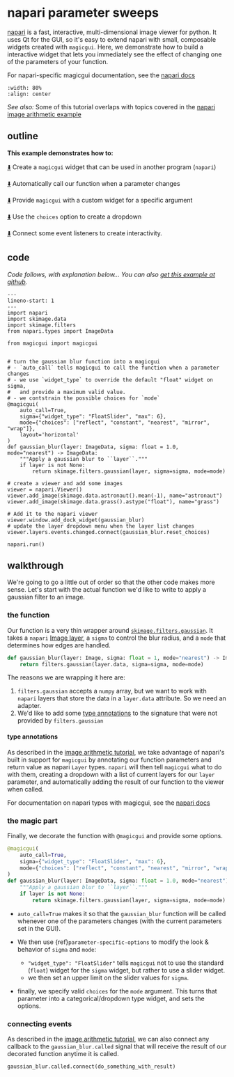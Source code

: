 # napari parameter sweeps

[napari](https://github.com/napari/napari) is a fast, interactive,
multi-dimensional image viewer for python.  It uses Qt for the GUI, so it's easy
to extend napari with small, composable widgets created with `magicgui`.  Here,
we demonstrate how to build a interactive widget that lets you immediately see
the effect of changing one of the parameters of your function.

For napari-specific magicgui documentation, see the
[napari docs](https://napari.org/guides/magicgui.html)

```{image} ../../images/param_sweep.gif
:width: 80%
:align: center
```

*See also:* Some of this tutorial overlaps with topics covered in the [napari
image arithmetic example](napari_img_math)

## outline

**This example demonstrates how to:**

[⬇️](#the-magic-part) Create a `magicgui` widget that can be used in another
program (`napari`)

[⬇️](#the-magic-part) Automatically call our function when a parameter changes

[⬇️](#custom-widgets) Provide `magicgui` with a custom widget for a specific
argument

[⬇️](#the-magic-part) Use the `choices` option to create a dropdown


[⬇️](#connecting-events) Connect some event listeners to create interactivity.

## code

*Code follows, with explanation below... You can also [get this example at
github](https://github.com/napari/magicgui/blob/main/examples/napari_param_sweep.py).*

```{code-block} python
---
lineno-start: 1
---
import napari
import skimage.data
import skimage.filters
from napari.types import ImageData

from magicgui import magicgui


# turn the gaussian blur function into a magicgui
# - `auto_call` tells magicgui to call the function when a parameter changes
# - we use `widget_type` to override the default "float" widget on sigma,
#   and provide a maximum valid value.
# - we contstrain the possible choices for `mode`
@magicgui(
    auto_call=True,
    sigma={"widget_type": "FloatSlider", "max": 6},
    mode={"choices": ["reflect", "constant", "nearest", "mirror", "wrap"]},
    layout='horizontal'
)
def gaussian_blur(layer: ImageData, sigma: float = 1.0, mode="nearest") -> ImageData:
    """Apply a gaussian blur to ``layer``."""
    if layer is not None:
        return skimage.filters.gaussian(layer, sigma=sigma, mode=mode)

# create a viewer and add some images
viewer = napari.Viewer()
viewer.add_image(skimage.data.astronaut().mean(-1), name="astronaut")
viewer.add_image(skimage.data.grass().astype("float"), name="grass")

# Add it to the napari viewer
viewer.window.add_dock_widget(gaussian_blur)
# update the layer dropdown menu when the layer list changes
viewer.layers.events.changed.connect(gaussian_blur.reset_choices)

napari.run()
```

## walkthrough

We're going to go a little out of order so that the other code makes more sense.  Let's
start with the actual function we'd like to write to apply a gaussian filter to an image.

### the function

Our function is a very thin wrapper around
[`skimage.filters.gaussian`](https://scikit-image.org/docs/dev/api/skimage.filters.html#skimage.filters.gaussian).
It takes a `napari` [Image
layer](https://napari.org/howtos/layers/image.html), a `sigma` to control
the blur radius, and a `mode` that determines how edges are handled.

```python
def gaussian_blur(layer: Image, sigma: float = 1, mode="nearest") -> Image:
    return filters.gaussian(layer.data, sigma=sigma, mode=mode)
```

The reasons we are wrapping it here are:

1. `filters.gaussian` accepts a `numpy` array, but we want to work with `napari` layers
   that store the data in a `layer.data` attribute. So we need an adapter.
2. We'd like to add some [type annotations](type-inference) to the
   signature that were not provided by `filters.gaussian`

#### type annotations

As described in the [image arithmetic tutorial](napari_img_math), we take
advantage of napari's built in support for `magicgui` by annotating our function
parameters and return value as napari `Layer` types.  `napari` will then tell
`magicgui` what to do with them, creating a dropdown with a list of current
layers for our `layer` parameter, and automatically adding the result of our
function to the viewer when called.

For documentation on napari types with magicgui, see the
[napari docs](https://napari.org/guides/magicgui.html)

### the magic part

Finally, we decorate the function with `@magicgui` and provide some options.

```python
@magicgui(
    auto_call=True,
    sigma={"widget_type": "FloatSlider", "max": 6},
    mode={"choices": ["reflect", "constant", "nearest", "mirror", "wrap"]},
)
def gaussian_blur(layer: ImageData, sigma: float = 1.0, mode="nearest") -> ImageData:
    """Apply a gaussian blur to ``layer``."""
    if layer is not None:
        return skimage.filters.gaussian(layer, sigma=sigma, mode=mode)
```

- `auto_call=True` makes it so that the `gaussian_blur` function will be called
  whenever one of the parameters changes (with the current parameters set in the
  GUI).
- We then use {ref}`parameter-specific-options` to modify the look & behavior of
  `sigma` and `mode`:

  - `"widget_type": "FloatSlider"` tells `magicgui` not to use the standard
        (`float`) widget for the `sigma` widget, but rather to use a slider widget.
  - we then set an upper limit on the slider values for `sigma`.

- finally, we specify valid `choices` for the `mode` argument.  This turns that
  parameter into a categorical/dropdown type widget, and sets the options.

### connecting events

As described in the [image arithmetic
tutorial](napari_img_math.html#connect-event-listeners-for-interactivity), we can
also connect any callback to the `gaussian_blur.called` signal that will receive
the result of our decorated function anytime it is called.

```python
gaussian_blur.called.connect(do_something_with_result)
```
